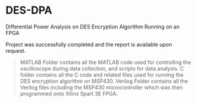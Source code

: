 # DES-DPA
Differential Power Analysis on DES Encryption Algorithm Running on an FPGA

Project was successfully completed and the report is available upon request.

> MATLAB Folder contains all the MATLAB code used for controlling the oscilloscope during data collection, and scripts for data analysis.
> C folder contains all the C code and related files used for running the DES encryption algorithm on MSP430.
> Verilog Folder contains all the Verilog files including the MSP430 microcontroller which was then programmed onto Xilinx Spart 3E FPGA.

